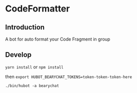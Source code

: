 # CodeFormatter

## Introduction
A bot for auto format your Code Fragment in group

## Develop

`yarn install` 
or
`npm install`

then
`export HUBOT_BEARYCHAT_TOKENS=token-token-token-here`

`./bin/hubot -a bearychat`